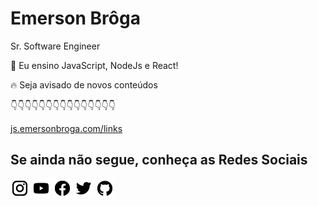 # Emerson Brôga

Sr. Software Engineer

🌟 Eu ensino JavaScript, NodeJs e React!

🔥 Seja avisado de novos conteúdos

👇👇👇👇👇👇👇👇👇👇👇👇👇👇👇

[js.emersonbroga.com/links](https://js.emersonbroga.com/links)


## Se ainda não segue, conheça as Redes Sociais

[![instagram.com/emersonbrogadev](https://github.com/emersonbroga/social-media-snippets/blob/master/static/instagram.png?raw=true)](https://emersonbroga.com/instagram)
[![youtube.com/c/emersonbroga](https://github.com/emersonbroga/social-media-snippets/blob/master/static/youtube.png?raw=true)](https://emersonbroga.com/youtube)
[![facebook.com/emersonbrogadev](https://github.com/emersonbroga/social-media-snippets/blob/master/static/facebook.png?raw=true)](https://emersonbroga.com/facebook)
[![twitter.com/emersonbroga](https://github.com/emersonbroga/social-media-snippets/blob/master/static/twitter.png?raw=true)](https://emersonbroga.com/twitter)
[![github.com/emersonbroga](https://github.com/emersonbroga/social-media-snippets/blob/master/static/github.png?raw=true)](https://emersonbroga.com/github)

